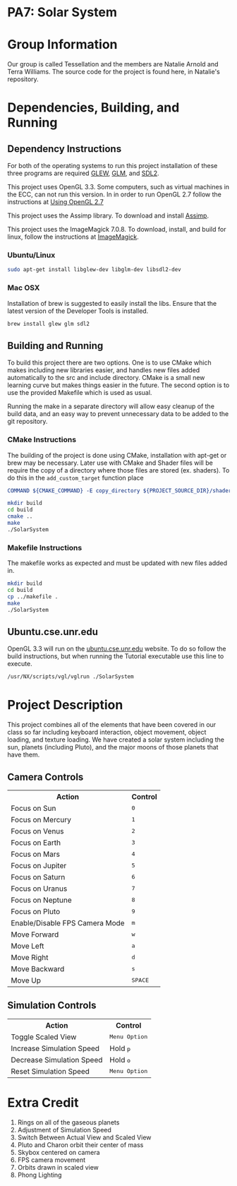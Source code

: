 # PA7: Solar System

# Group Information
Our group is called Tessellation and the members are Natalie Arnold and Terra Williams.  The source code for the project is found here, in Natalie's repository.

# Dependencies, Building, and Running

## Dependency Instructions
For both of the operating systems to run this project installation of these three programs are required [GLEW](http://glew.sourceforge.net/), [GLM](http://glm.g-truc.net/0.9.7/index.html), and [SDL2](https://wiki.libsdl.org/Tutorials).

This project uses OpenGL 3.3. Some computers, such as virtual machines in the ECC, can not run this version. In in order to run OpenGL 2.7 follow the instructions at [Using OpenGL 2.7](https://github.com/HPC-Vis/computer-graphics/wiki/Using-OpenGL-2.7)

This project uses the Assimp library. To download and install [Assimp](http://www.assimp.org/).

This project uses the ImageMagick 7.0.8. To download, install, and build for linux, follow the instructions at [ImageMagick](https://linuxconfig.org/how-to-install-imagemagick-7-on-ubuntu-18-04-linux).

### Ubuntu/Linux
```bash
sudo apt-get install libglew-dev libglm-dev libsdl2-dev
```

### Mac OSX
Installation of brew is suggested to easily install the libs. Ensure that the latest version of the Developer Tools is installed.
```bash
brew install glew glm sdl2
```

## Building and Running
To build this project there are two options. One is to use CMake which makes including new libraries easier, and handles new files added automatically to the src and include directory. CMake is a small new learning curve but makes things easier in the future.
The second option is to use the provided Makefile which is used as usual.

Running the make in a separate directory will allow easy cleanup of the build data, and an easy way to prevent unnecessary data to be added to the git repository.

### CMake Instructions
The building of the project is done using CMake, installation with apt-get or brew may be necessary. Later use with CMake and Shader files will be require the copy of a directory where those files are stored (ex. shaders). To do this in the ```add_custom_target``` function place
```cmake
COMMAND ${CMAKE_COMMAND} -E copy_directory ${PROJECT_SOURCE_DIR}/shaders/ ${CMAKE_CURRENT_BINARY_DIR}/shaders
```

```bash
mkdir build
cd build
cmake ..
make
./SolarSystem
```

### Makefile Instructions
The makefile works as expected and must be updated with new files added in.

```bash
mkdir build
cd build
cp ../makefile .
make
./SolarSystem
```

## Ubuntu.cse.unr.edu
OpenGL 3.3 will run on the [ubuntu.cse.unr.edu](https://ubuntu.cse.unr.edu/) website. To do so follow the build instructions, but when running the Tutorial executable use this line to execute.
```bash
/usr/NX/scripts/vgl/vglrun ./SolarSystem
```
# Project Description
This project combines all of the elements that have been covered in our class so far including keyboard interaction, object movement, object loading, and texture loading.  We have created a solar system including the sun, planets (including Pluto), and the major moons of those planets that have them.


## Camera Controls

<table>
    <tr>
        <th>Action</th>
        <th>Control</th>
    </tr>
    <tr>
        <td>Focus on Sun</td>
        <td><kbd>0</kbd></td>
    </tr>
    <tr>
        <td>Focus on Mercury</td>
        <td><kbd>1</kbd></td>
    </tr>
    <tr>
        <td>Focus on Venus</td>
        <td><kbd>2</kbd></td>
    </tr>
    <tr>
        <td>Focus on Earth</td>
        <td><kbd>3</kbd></td>
    </tr>
    <tr>
        <td>Focus on Mars</td>
        <td><kbd>4</kbd></td>
    </tr>
    <tr>
        <td>Focus on Jupiter</td>
        <td><kbd>5</kbd></td>
    </tr>
    <tr>
        <td>Focus on Saturn</td>
        <td><kbd>6</kbd></td>
    </tr>
    <tr>
        <td>Focus on Uranus</td>
        <td><kbd>7</kbd></td>
    </tr>
    <tr>
        <td>Focus on Neptune</td>
        <td><kbd>8</kbd></td>
    </tr>
    <tr>
        <td>Focus on Pluto</td>
        <td><kbd>9</kbd></td>
    </tr>
    <tr>
        <td>Enable/Disable FPS Camera Mode</td>
        <td><kbd>m</kbd></td>
    </tr>
    <tr>
        <td>Move Forward</td>
        <td><kbd>w</kbd></td>
    </tr>
    <tr>
        <td>Move Left</td>
        <td><kbd>a</kbd></td>
    </tr>
    <tr>
        <td>Move Right</td>
        <td><kbd>d</kbd></td>
    </tr>
    <tr>
        <td>Move Backward</td>
        <td><kbd>s</kbd></td>
    </tr>
    <tr>
        <td>Move Up</td>
        <td><kbd>SPACE</kbd></td>
    </tr>

</table>

## Simulation Controls

<table>
    <tr>
        <th>Action</th>
        <th>Control</th>
    </tr>
    <tr>
        <td>Toggle Scaled View</td>
        <td><kbd>Menu Option</kbd></td>
    </tr>
    <tr>
        <td>Increase Simulation Speed</td>
        <td>Hold <kbd>p</kbd></td>
    </tr>
    <tr>
        <td>Decrease Simulation Speed</td>
        <td>Hold <kbd>o</kbd></td>
    </tr>
    <tr>
        <td>Reset Simulation Speed</td>
        <td><kbd>Menu Option</kbd></td>
    </tr>
</table>

# Extra Credit
1) Rings on all of the gaseous planets
2) Adjustment of Simulation Speed
3) Switch Between Actual View and Scaled View
4) Pluto and Charon orbit their center of mass
5) Skybox centered on camera
6) FPS camera movement
7) Orbits drawn in scaled view
8) Phong Lighting
